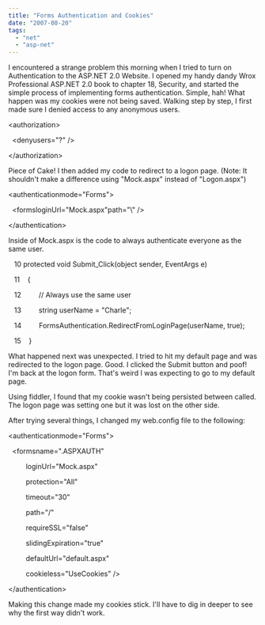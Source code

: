 ```yaml
---
title: "Forms Authentication and Cookies"
date: "2007-08-20"
tags: 
  - "net"
  - "asp-net"
---
```


I encountered a strange problem this morning when I tried to turn on Authentication to the ASP.NET 2.0 Website. I opened my handy dandy Wrox Professional ASP.NET 2.0 book to chapter 18, Security, and started the simple process of implementing forms authentication. Simple, hah! What happen was my cookies were not being saved. Walking step by step, I first made sure I denied access to any anonymous users.

<authorization\>

  <denyusers\="?" />

</authorization\>

Piece of Cake! I then added my code to redirect to a logon page. (Note: It shouldn't make a difference using "Mock.aspx" instead of "Logon.aspx")

<authenticationmode\="Forms"\>

  <formsloginUrl\="Mock.aspx"path\="\\" />

</authentication\>

Inside of Mock.aspx is the code to always authenticate everyone as the same user.

   10 protected void Submit\_Click(object sender, EventArgs e)

   11    {

   12         // Always use the same user

   13         string userName = "Charle";

   14         FormsAuthentication.RedirectFromLoginPage(userName, true);

   15    }

What happened next was unexpected. I tried to hit my default page and was redirected to the logon page. Good. I clicked the Submit button and poof! I'm back at the logon form. That's weird I was expecting to go to my default page.

Using fiddler, I found that my cookie wasn't being persisted between called. The logon page was setting one but it was lost on the other side.

After trying several things, I changed my web.config file to the following:

<authenticationmode\="Forms"\>

  <formsname\=".ASPXAUTH"

         loginUrl\="Mock.aspx"

         protection\="All"

         timeout\="30"

         path\="/"

         requireSSL\="false"

         slidingExpiration\="true"

         defaultUrl\="default.aspx"

         cookieless\="UseCookies" />

</authentication\>

Making this change made my cookies stick. I'll have to dig in deeper to see why the first way didn't work.
